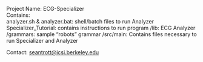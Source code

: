 Project Name: ECG-Specializer  <br>
Contains: <br>
analyzer.sh & analyzer.bat: shell/batch files to run Analyzer
Specializer_Tutorial: contains instructions to run program
/lib: ECG Analyzer
/grammars: sample “robots” grammar
/src/main: Contains files necessary to run Specializer and Analyzer

Contact:
seantrott@icsi.berkeley.edu